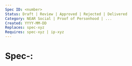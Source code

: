 ```yaml
---
Spec ID: <number>
Status: Draft | Review | Approved | Rejected | Delivered
Category: NEAR Social | Proof of Personhood | ...
Created: YYYY-MM-DD
Replaces: spec-xyz
Requires: spec-xyz | ip-xyz
---
```


# Spec-<Number>: <Title>

## Overview

<!-- One page high-level overview; put details in the specification section and background in the previous section. Should be understandable by a new engineer or reader who isn't already working on the project. Short summary in layman terms. -->


### Challenge

<!-- List the challenge(s) being solved by this widget. What is the problem? -->
<!-- One page high-level overview; put details in the specification section and background in the previous section. Should be understandable by a new engineer or reader who isn't already working on the project. -->

### Context / Background

<!-- Stuff one needs to know to understand this doc: motivating examples, previous versions and problems, links to related projects/design docs, etc. You should mention related work outside of Google if applicable. Note: this is background; do not write about your design or ideas to solve problems here. What's the "historical" context? Why do we need a new project? Identify the problems and the needs. -->

## Use Cases

<!-- Who is using this and what does it do? Leave "how" to the design/tech specification sections -->

### Actors / Actions

<!-- List the different groups of people that will use this widget and what each one can specifically do. If more clarity is needed you can include an actor/action matrix. List all users and their types. List the actions each collective will take individually. User profile description. Describe which action is done by which actors. Feel free to use a table format or provide your own graphics or bundle the description in the Actions section. A "swimlane process chart" often works well here. -->

### User Stories

### Additional Features & Requirements

<!-- Optionally, describe: Expected functionality, Security issues/requirements, Assumptions/dependencies (internal and external), Potential problems/roadblocks, Budget concerns. -->

## Tech Spec

<!-- How does the product implement the features and requirements? Not every feature or requirement needs deep consideration here, but implementation considerations are discusssed they should be captured here. -->

### Smart Contract Functions

<!-- What functions and functionalities should the widget have -->

### Data Structures

### UML Diagrams

<!-- Include diagrams that best capture what needs to be built. Sequence, State, Interaction, Activity, Etc.-->

## Design Specification

<!-- UX and UI that affords all of the features and requirements. How it behaves and what it looks like. -->

### Wireframes / Screens

### UI Design

### Dependent Widgets

<!-- Does the widget interact with other widgets? -->

### Backwards Compatibility

<!-- All proposals that introduce backwards incompatibilities must include a section describing these incompatibilities and their severity. The doc must explain how to deal with these incompatibilities or the set of requirements to for the backward compatibility to be discussed in a submission. Submissions without a sufficient backwards compatibility treatise may be rejected outright. -->

## Consequences

<!-- This section describes the consequences, after applying the decision. All consequences should be summarized here, not just the "positive" ones. -->

### Positive

### Negative

### Neutral

## Work Plan

<!-- This can be refined by a party replying to a RFP -->

### Phases

<!-- High-level summary of each phase (if the project does have multiple phases.)  -->

### Sprints

<!-- Break work down into week long chunks. If a team hasn't been identified then assume it will be an individual completing the work. Each sprint should include something which can be considered "Done" so that the product is usable as soon as possible and then recieves incremental improvements. -->

### Audit

<!-- Identify if this widget needs an audit. Does it store sensitive information, transfer tokens, or have a middleware layer? Consult the Security Workgroup if needed. -->

## Open Questions and Comments

<!-- Topics not covered in this document that need to be addressed in a meeting or async. Potential future improvements, Summary of open discussion. -->

## Glossary & References

<!-- Are there any relevant PR comments, issues that led up to this, or articles referenced for why we made the given design choice? Acryonyms or other terminology that could be misunderstood? -->

- {reference link}

## Changelog

## Copyright

Copyright and related rights waived via [CC0](https://creativecommons.org/publicdomain/zero/1.0/).
